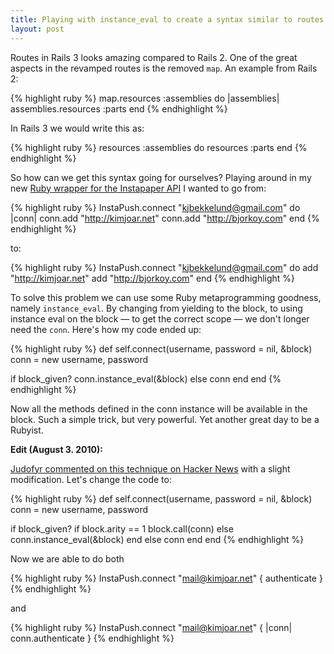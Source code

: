 ```yaml
---
title: Playing with instance_eval to create a syntax similar to routes in Rails 3
layout: post
---
```


Routes in Rails 3 looks amazing compared to Rails 2. One of the great aspects in the revamped routes is the removed `map`. An example from Rails 2:

{% highlight ruby %}
map.resources :assemblies do |assemblies|
  assemblies.resources :parts
end
{% endhighlight %}

In Rails 3 we would write this as:

{% highlight ruby %}
resources :assemblies do
  resources :parts
end
{% endhighlight %}

So how can we get this syntax going for ourselves? Playing around in my new [Ruby wrapper for the Instapaper API](http://github.com/kjbekkelund/instapush) I wanted to go from:

{% highlight ruby %}
InstaPush.connect "kjbekkelund@gmail.com" do |conn|
  conn.add "http://kimjoar.net"
  conn.add "http://bjorkoy.com"
end
{% endhighlight %}

to:

{% highlight ruby %}
InstaPush.connect "kjbekkelund@gmail.com" do
  add "http://kimjoar.net"
  add "http://bjorkoy.com"
end
{% endhighlight %}

To solve this problem we can use some Ruby metaprogramming goodness, namely `instance_eval`. By changing from yielding to the block, to using instance eval on the block — to get the correct scope — we don't longer need the `conn`. Here's how my code ended up:

{% highlight ruby %}
def self.connect(username, password = nil, &block)
  conn = new username, password
  
  if block_given?
    conn.instance_eval(&block)
  else
    conn
  end
end
{% endhighlight %}

Now all the methods defined in the conn instance will be available in the block. Such a simple trick, but very powerful. Yet another great day to be a Rubyist.

**Edit (August 3. 2010):**

[Judofyr commented on this technique on Hacker News](http://news.ycombinator.com/item?id=1571649) with a slight modification. Let's change the code to:

{% highlight ruby %}
def self.connect(username, password = nil, &block)
  conn = new username, password
  
  if block_given?
    if block.arity == 1
      block.call(conn)
    else
      conn.instance_eval(&block)
    end
  else
    conn
  end
end
{% endhighlight %}

Now we are able to do both 

{% highlight ruby %}
InstaPush.connect "mail@kimjoar.net" { authenticate } 
{% endhighlight %}

and 

{% highlight ruby %}
InstaPush.connect "mail@kimjoar.net" { |conn| conn.authenticate }
{% endhighlight %}
